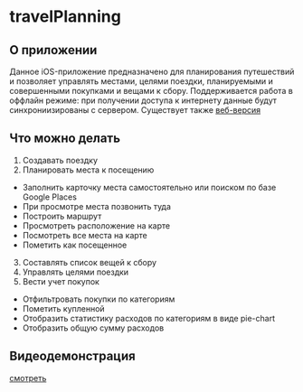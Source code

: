 # travelPlanning

## О приложении
Данное iOS-приложение предназначено для планирования путешествий и позволяет управлять местами, целями поездки, планируемыми и совершенными покупками и вещами к сбору. Поддерживается работа в оффлайн режиме: при получении доступа к интернету данные будут синхрониизированы с сервером. Существует также [веб-версия](http://travelapp.fun/)

## Что можно делать
1. Создавать поездку
2. Планировать места к посещению
* Заполнить карточку места самостоятельно или поиском по базе Google Places
* При просмотре места позвонить туда
* Построить маршрут
* Просмотреть расположение на карте
* Посмотреть все места на карте
* Пометить как посещенное 
3. Составлять список вещей к сбору
4. Управлять целями поездки
5. Вести учет покупок
* Отфильтровать покупки по категориям
* Пометить купленной
* Отобразить статистику расходов по категориям в виде pie-chart
* Отобразить общую сумму расходов

## Видеодемонстрация
[смотреть](https://drive.google.com/file/d/1xRxIphfV3R6tZuHfp7LPWVj_qbE_9YCP/view?usp=sharing) 


